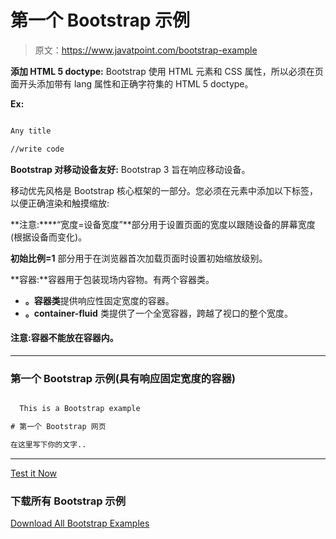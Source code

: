 # 第一个 Bootstrap 示例

> 原文：<https://www.javatpoint.com/bootstrap-example>

**添加 HTML 5 doctype:** Bootstrap 使用 HTML 元素和 CSS 属性，所以必须在页面开头添加带有 lang 属性和正确字符集的 HTML 5 doctype。

**Ex:**

```html

Any title  

//write code  

```

**Bootstrap 对移动设备友好:** Bootstrap 3 旨在响应移动设备。

移动优先风格是 Bootstrap 核心框架的一部分。您必须在元素中添加以下标签，以便正确渲染和触摸缩放:

**注意:****“宽度=设备宽度”**部分用于设置页面的宽度以跟随设备的屏幕宽度(根据设备而变化)。

**初始比例=1** 部分用于在浏览器首次加载页面时设置初始缩放级别。

**容器:**容器用于包装现场内容物。有两个容器类。

*   **。容器类**提供响应性固定宽度的容器。
*   **。container-fluid** 类提供了一个全宽容器，跨越了视口的整个宽度。

#### 注意:容器不能放在容器内。

* * *

### 第一个 Bootstrap 示例(具有响应固定宽度的容器)

```html

  This is a Bootstrap example

# 第一个 Bootstrap 网页

在这里写下你的文字..

```

* * *

[Test it Now](https://www.javatpoint.com/oprweb/test.jsp?filename=bootstrapexample1)

### 下载所有 Bootstrap 示例

[Download All Bootstrap Examples](https://www.javatpoint.com/bootstrappages/bootstrapexample.zip)